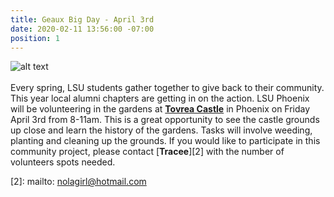 ```yaml
---
title: Geaux Big Day - April 3rd
date: 2020-02-11 13:56:00 -07:00
position: 1
---
```


![alt text](https://lsu-phoenix-alumni.github.io/assets/img/TovreaCastle.jpg)  
<br>
Every spring, LSU students gather together to give back to their community. This year local alumni chapters are getting in on the action. LSU Phoenix will be volunteering in the gardens at [**Tovrea Castle**][1] in Phoenix on Friday April 3rd from 8-11am. This is a great opportunity to see the castle grounds up close and learn the history of the gardens. Tasks will involve weeding, planting and cleaning up the grounds. If you would like to participate in this community project, please contact [**Tracee**][2] with the number of volunteers spots needed. 

[1]: https://tovreacastletours.com/
[2]: mailto: nolagirl@hotmail.com